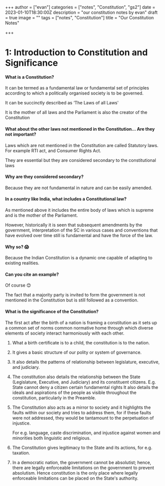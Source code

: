 +++
author = ["evan"]
categories = ["notes", "Constitution", "gs2"]
date = 2023-01-10T18:30:00Z
description = "our constitution notes by evan"
draft = true
image = ""
tags = ["notes", "Constitution"]
title = "Our Constitution Notes"

+++
# 1: Introduction to Constitution and Significance

#### What is a Constitution? 

It can be termed as a fundamental law or fundamental set of principles according to which a politically organised society is to be governed.

It can be succinctly described as ‘The Laws of all Laws'

It is the mother of all laws and the Parliament is also the creator of the Constitution 

#### What about the other laws not mentioned in the Constitution... Are they not important? 

Laws which are not mentioned in the Constitution are called Statutory laws. For example RTI act, and Consumer Rights Act. 

They are essential but they are considered secondary to the constitutional laws

#### Why are they considered secondary? 

Because they are not fundamental in nature and can be easily amended. 

#### In a country like India, what includes a Constitutional law? 

As mentioned above it includes the entire body of laws which is supreme and is the mother of the Parliament.

However, historically it is seen that subsequent amendments by the government, interpretation of the SC in various cases and conventions that have evolved over time still is fundamental and have the force of the law. 

#### Why so? 😱

Because the Indian Constitution is a dynamic one capable of adapting to existing realities. 

#### Can you cite an example?

Of course 😊

The fact that a majority party is invited to form the government is not mentioned in the Constitution but is still followed as a convention.  

#### What is the significance of the Constitution? 

The first act after the birth of a nation is framing a constitution as it sets up a common set of norms common normative home through which diverse elements of society interact harmoniously with each other.

1. What a birth certificate is to a child, the constitution is to the nation.
2. It gives a basic structure of our polity or system of governance. 
3. It also details the patterns of relationship between legislature, executive, and judiciary.
4. The constitution also details the relationship between the State (Legislature, Executive, and Judiciary) and its constituent citizens. E.g. State cannot deny a citizen certain fundamental rights It also details the ideals and aspirations of the people as visible throughout the constitution, particularly in the Preamble.
5. The Constitution also acts as a mirror to society and it highlights the faults within our society and tries to address them, for if these faults were not addressed, they would be tantamount to the perpetuation of injustice.

   For e.g. language, caste discrimination, and injustice against women and minorities both linguistic and religious.
6. The Constitution gives legitimacy to the State and its actions, for e.g. taxation.
7. In a democratic nation, the government cannot be absolutist; hence, there are legally enforceable limitations on the government to prevent absolutism. Hence constitution is the only place where legally enforceable limitations can be placed on the State's authority.
